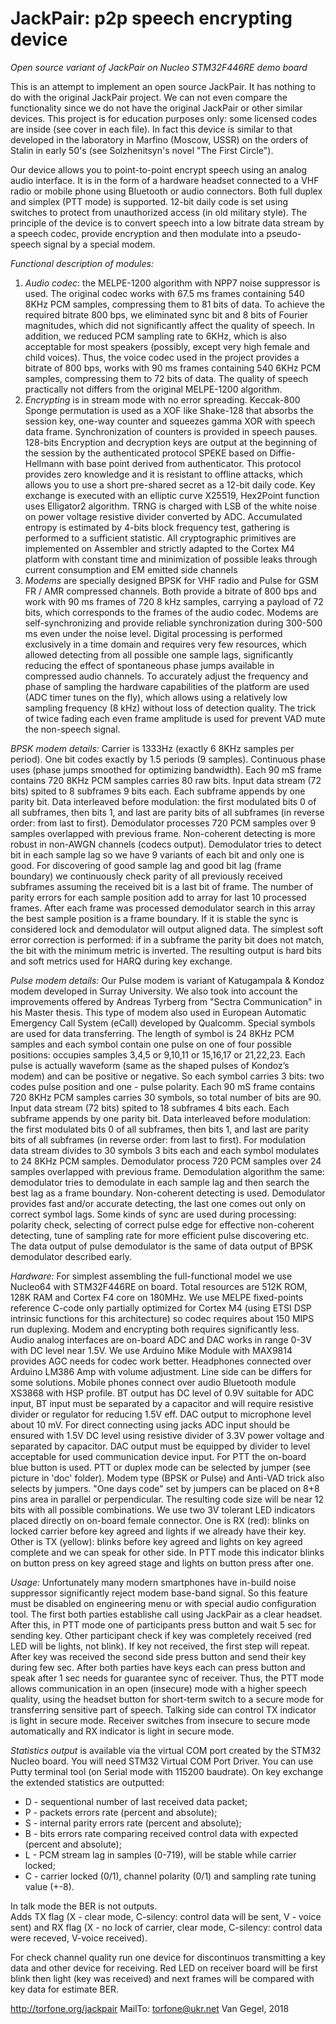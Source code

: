 # JackPair: p2p speech encrypting device

*Open source variant of JackPair on Nucleo STM32F446RE demo board*

This is an attempt to implement an open source JackPair. It has nothing to do with the original JackPair project. We can not even compare the functionality since we do not have the original JackPair or other similar devices. This project is for education purposes only: some licensed codes are inside (see cover in each file).
In fact this device is similar to that developed in the laboratory in Marfino (Moscow, USSR) on the orders of Stalin in early 50's (see Solzhenitsyn's novel "The First Circle").

Our device allows you to point-to-point encrypt speech using an analog audio interface. It is in the form of a hardware headset connected to a VHF radio or mobile phone using Bluetooth or audio connectors. Both full duplex and simplex (PTT mode) is supported. 12-bit daily code is set using switches to protect from unauthorized access (in old military style). The principle of the device is to convert speech into a low bitrate data stream by a speech codec, provide encryption and then modulate into a pseudo-speech signal by a special modem.

*Functional description of modules:*
1. *Audio codec*: the MELPE-1200 algorithm with NPP7 noise suppressor is used. The original codec works with 67.5 ms frames containing 540 8KHz PCM samples, compressing them  to 81 bits of data. To achieve the required bitrate 800 bps, we eliminated sync bit and 8 bits of Fourier magnitudes, which did not significantly affect the quality of speech. In addition, we reduced PCM sampling rate to 6KHz, which is also acceptable for most speakers (possibly, except very high female and child voices). Thus, the voice codec used in the project provides a bitrate of 800 bps, works with 90 ms frames containing 540 6KHz PCM samples, compressing them to 72 bits of data.  The quality of speech practically not differs from the original MELPE-1200 algorithm.
2. *Encrypting* is in stream mode with no error spreading.  Keccak-800 Sponge permutation is used as a XOF like Shake-128  that absorbs the session key, one-way counter and squeezes gamma XOR with speech data frame. Synchronization of counters is provided in speech pauses. 
128-bits Encryption and decryption keys are output at the beginning of the session by the authenticated protocol SPEKE based on Diffie-Hellmann with base point derived from authenticator. This protocol provides zero knowledge and it is resistant to offline attacks, which allows you to use a short pre-shared secret as a 12-bit daily code.
Key exchange is executed with an elliptic curve X25519, Hex2Point function uses Elligator2 algorithm.
TRNG is charged with LSB of the white noise on power voltage resistive divider converted by ADC. Accumulated entropy is estimated by 4-bits block frequency test, gathering is performed  to a sufficient statistic.
All cryptographic primitives are implemented on Assembler and strictly adapted to the Cortex M4 platform with constant time and minimization of possible leaks through current consumption and EM emitted side channels
3. *Modems* are specially designed BPSK for VHF radio and Pulse for GSM FR / AMR compressed channels. Both provide a bitrate of 800 bps and work with 90 ms frames of 720 8 kHz samples, carrying a payload of 72 bits, which corresponds to the frames of the audio codec. Modems are self-synchronizing and provide reliable synchronization during 300-500 ms even under the noise level. Digital processing is performed exclusively in a time domain and requires very few resources, which allowed detecting from all possible one sample lags, significantly reducing the effect of spontaneous phase jumps available in compressed audio channels. To accurately adjust the frequency and phase of sampling the hardware capabilities of the platform are used (ADC timer tunes on the fly), which allows using a relatively low sampling frequency (8 kHz) without loss of detection quality. The trick of twice fading each even frame amplitude is used for prevent VAD mute the non-speech signal.

*BPSK modem details:*
Carrier is 1333Hz (exactly 6 8KHz samples per period). One bit codes exactly by 1.5 periods (9 samples). Continuous phase uses (phase jumps smoothed for optimizing bandwidth). Each 90 mS frame contains 720 8KHz PCM samples carries 80 raw bits. Input data stream (72 bits) spited to 8 subframes 9 bits each. Each subframe appends by one parity bit. Data interleaved before modulation: the first modulated bits 0 of all subframes, then bits 1, and last are parity bits of all subframes (in reverse order: from last to first).
Demodulator processes 720 PCM samples over 9 samples overlapped with previous frame. Non-coherent detecting is more robust in non-AWGN channels (codecs output). Demodulator tries to detect bit in each sample lag so we have 9 variants of each bit and only one is good. For discovering of good sample lag and good bit lag (frame boundary) we continuously check parity of all previously received subframes assuming the received bit is a last bit of frame. The number of parity errors for each sample position add to array for last 10 processed frames. After each frame was processed demodulator search in this array the best sample position is a frame boundary. If it is stable the sync is considered lock and demodulator will output aligned data.  The simplest soft error correction is performed: if in a subframe the parity bit does not match, the bit with the minimum metric is inverted. The resulting output is hard bits and soft metrics used for HARQ during key exchange.

*Pulse modem details:*
Our Pulse modem is variant of Katugampala & Kondoz modem developed in Surray University. We also took into account the improvements offered by Andreas Tyrberg from "Sectra Communication" in his Master thesis. This type of modem also used in European Automatic Emergency Call System (eCall) developed by Qualcomm.
Special symbols are used for data transferring.  The length of symbol  is  24 8KHz PCM samples and each symbol contain one pulse on one of four possible positions: occupies samples 3,4,5 or 9,10,11 or 15,16,17 or 21,22,23. Each pulse is actually waveform (same as the shaped pulses of Kondoz’s modem) and can be positive or negative. So each symbol carries 3 bits: two codes pulse position and one - pulse polarity. Each 90 mS frame contains 720 8KHz PCM samples carries 30 symbols, so total number of bits are 90. Input data stream (72 bits) spited to 18 subframes 4 bits each. Each subframe appends by one parity bit. Data interleaved before modulation: the first modulated bits 0 of all subframes, then bits 1, and last are parity bits of all subframes (in reverse order: from last to first). For modulation data stream divides to 30 symbols 3 bits each and each symbol modulates to 24 8KHz PCM samples.
Demodulator process 720 PCM samples over 24 samples overlapped with previous frame. Demodulation algorithm the same: demodulator tries to demodulate in each sample lag and then search the best lag as a frame boundary. Non-coherent detecting is used. Demodulator provides fast and/or accurate detecting, the last one comes out only on correct symbol lags. Some kinds of sync are used during processing: polarity check, selecting of correct pulse edge for effective non-coherent detecting, tune of sampling rate for more efficient pulse discovering etc. The data output of pulse demodulator is the same of data output of BPSK demodulator described early.

*Hardware:*
For simplest assembling the full-functional model we use Nucleo64 with STM32F446RE on board. Total resources are 512K ROM, 128K RAM and Cortex F4 core on 180MHz.
We use MELPE fixed-points reference C-code only partially optimized for Cortex M4 (using ETSI DSP intrinsic functions for this architecture) so codec requires about 150 MIPS run duplexing. Modem and encrypting both requires significantly less.
Audio analog interfaces are on-board ADC and DAC works in range 0-3V with DC level near 1.5V. We use Arduino Mike Module with MAX9814 provides AGC needs for codec work better. Headphones connected over Arduino LM386 Amp with volume adjustment.
Line side can be differs for some solutions. Mobile phones connect over audio Bluetooth module XS3868 with HSP profile. BT output has DC level of 0.9V suitable for ADC input, BT input must be separated by a capacitor and will require resistive divider or regulator for reducing  1.5V eff. DAC output to microphone level about 10 mV.
For direct connecting using jacks ADC input should be ensured with 1.5V DC level using resistive divider of 3.3V power voltage and separated by capacitor. DAC output must be equipped by divider to level acceptable for used communication device input.
For PTT the on-board blue button is used. PTT or duplex mode can be selected by jumper (see picture in 'doc' folder). Modem type (BPSK or Pulse) and Anti-VAD trick also selects by jumpers.
"One days code" set by jumpers can be placed on 8+8 pins area in parallel or perpendicular. The resulting code size will be near 12 bits with all possible combinations.
We use two 3V tolerant LED indicators placed directly on on-board female connector. One is RX (red): blinks on locked carrier before key agreed and lights if we already have their key. Other is TX (yellow): blinks before key agreed and lights on key agreed complete and we can speak for other side.  In PTT mode this indicator blinks on button press on key agreed stage and lights on button press after one.

*Usage:*
Unfortunately many modern smartphones have in-build noise suppressor significantly reject modem base-band signal. So this feature must be disabled on engineering menu or with special audio configuration tool.
The first both parties establishe call using JackPair as a clear headset.  After this, in PTT mode one of participants press button and wait 5 sec for sending key. Other participant check if key was completely received (red LED will be lights, not blink). If key not received, the first step will repeat.  After key was received the second side press button and send their key during few sec. After both parties have keys each can press button and speak after 1 sec needs for guarantee sync of receiver. 
Thus, the PTT mode allows communication in an open (insecure) mode with a higher speech quality, using the headset button for short-term switch to a secure mode for transferring sensitive part of speech. Talking side can control TX indicator is light in secure mode.  Receiver switches from insecure to secure mode automatically and RX indicator is light in secure mode.

*Statistics output* is available via the virtual COM port created by the STM32 Nucleo board. You will need STM32 Virtual COM Port Driver.
You can use Putty terminal tool (on Serial mode with 115200 baudrate).
On key exchange the extended statistics are outputted:
* D - sequentional number of last received data packet;
* P - packets errors rate (percent and absolute);
* S - internal parity errors rate (percent and absolute);
* B - bits errors rate comparing received control data with expected (percent and absolute);
* L - PCM stream lag in samples (0-719), will be stable while carrier locked;
* C - carrier locked (0/1), channel polarity (0/1) and sampling rate tuning value (+-8).

In talk mode the BER is not outputs.  
Adds TX flag (X - clear mode, C-silency: control data will be sent, V - voice sent) 
and RX flag (X - no lock of carrier, clear mode, C-silency: control data were receved, V-voice received). 

For check channel quality run one device for discontinuos transmitting a key data  and other device for receiving. Red LED on receiver board will be first blink then light (key was received) and next frames will be compared with key data for estimate BER. 

http://torfone.org/jackpair
MailTo: torfone@ukr.net
Van Gegel, 2018

